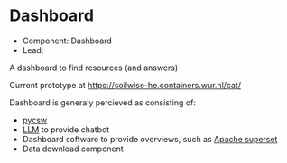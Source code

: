 # Dashboard

- Component: Dashboard
- Lead: 

A dashboard to find resources (and answers)

Current prototype at <https://soilwise-he.containers.wur.nl/cat/>

Dashboard is generaly percieved as consisting of:

- [pycsw](https://github.com/soilwise-he/pycsw)
- [LLM](https://github.com/soilwise-he/natural-language-querying) to provide chatbot
- Dashboard software to provide overviews, such as [Apache superset]()
- Data download component
